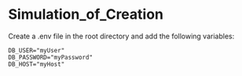 # Simulation_of_Creation

Create a .env file in the root directory and add the following variables:
```
DB_USER="myUser"
DB_PASSWORD="myPassword"
DB_HOST="myHost"
```